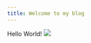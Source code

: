 ```yaml
---
title: Welcome to my blog
---
```


Hello World!
<img src="https://pixabay.com/photos/puppy-dog-pet-collar-dog-collar-1903313/">
